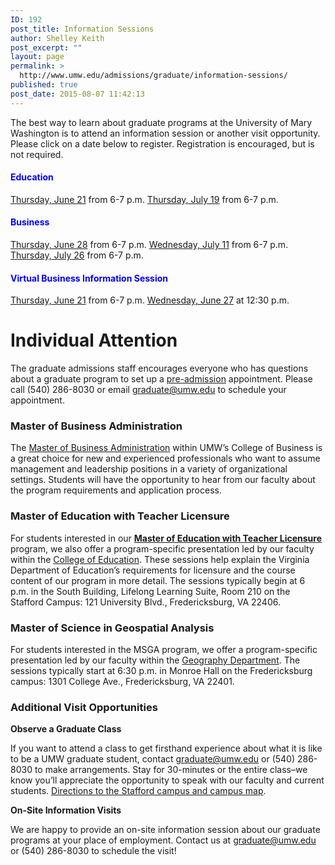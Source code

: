 ```yaml
---
ID: 192
post_title: Information Sessions
author: Shelley Keith
post_excerpt: ""
layout: page
permalink: >
  http://www.umw.edu/admissions/graduate/information-sessions/
published: true
post_date: 2015-08-07 11:42:13
---
```

The best way to learn about graduate programs at the University of Mary Washington is to attend an information session or another visit opportunity. Please click on a date below to register. Registration is encouraged, but is not required.
<h4><span style="color: #0000ff"><strong>Education</strong></span></h4>
<a href="https://umw.askadmissions.net/Portal/EI/ViewDetails?gid=623577c64c573019d544ba8f31c4fc8898abb2">Thursday, June 21</a> from 6-7 p.m.
<a href="https://umw.askadmissions.net/Portal/EI/ViewDetails?gid=623577a362ef6074404138bb8a34da877ca8d4">Thursday, July 19</a> from 6-7 p.m.
<h4><strong><span style="color: #0000ff">Business</span></strong></h4>
<a href="https://umw.askadmissions.net/Portal/EI/ViewDetails?gid=6235779aca4e04ea86466d9466aede17fbad8a">Thursday, June 28</a> from 6-7 p.m.
<a href="https://umw.askadmissions.net/Portal/EI/ViewDetails?gid=6235770c516802e8fe4ec1923131af02fc4dfd">Wednesday, July 11</a> from 6-7 p.m.
<a href="https://umw.askadmissions.net/Portal/EI/ViewDetails?gid=6235779cecec46c44a4be78056dd854daf3c19">Thursday, July 26</a> from 6-7 p.m.
<h4><span style="color: #0000ff">Virtual Business Information Session</span></h4>
<a href="https://umw.askadmissions.net/Portal/EI/ViewDetails?gid=62357776ba2d7aef2e44249cf4e5725caec21e">Thursday, June 21</a> from 6-7 p.m.
<a href="https://umw.askadmissions.net/Portal/EI/ViewDetails?gid=6235779f3683aed66743f5904add4c765794d2">Wednesday, June 27</a> at 12:30 p.m.
<h1>Individual Attention</h1>
The graduate admissions staff encourages everyone who has questions about a graduate program to set up a <a href="http://www.umw.edu/admissions/graduate/advising/">pre-admission</a> appointment. Please call (540) 286-8030 or email <a href="mailto:graduate@umw.edu">graduate@umw.edu</a> to schedule your appointment.
<h3>Master of Business Administration</h3>
The <a href="http://www.umw.edu/admissions/graduate/degrees/mba/">Master of Business Administration</a> within UMW’s College of Business is a great choice for new and experienced professionals who want to assume management and leadership positions in a variety of organizational settings. Students will have the opportunity to hear from our faculty about the program requirements and application process.
<h3>Master of Education with Teacher Licensure</h3>
For students interested in our <a href="http://www.umw.edu/admissions/graduate/degrees/med-teacher-licensure/"><strong>Master of Education with Teacher Licensure</strong></a> program, we also offer a program-specific presentation led by our faculty within the <a href="http://education.umw.edu">College of Education</a>. These sessions help explain the Virginia Department of Education’s requirements for licensure and the course content of our program in more detail. The sessions typically begin at 6 p.m. in the South Building, Lifelong Learning Suite, Room 210 on the Stafford Campus: 121 University Blvd., Fredericksburg, VA 22406.
<h3>Master of Science in Geospatial Analysis</h3>
For students interested in the MSGA program, we offer a program-specific presentation led by our faculty within the <a href="http://cas.umw.edu/geography/">Geography Department</a>. The sessions typically start at 6:30 p.m. in Monroe Hall on the Fredericksburg campus: 1301 College Ave., Fredericksburg, VA 22401.
<h3>Additional Visit Opportunities</h3>
<strong>Observe a Graduate Class</strong>

If you want to attend a class to get firsthand experience about what it is like to be a UMW graduate student, contact <a href="mailto:graduate@umw.edu">graduate@umw.edu</a> or (540) 286-8030 to make arrangements. Stay for 30-minutes or the entire class–we know you’ll appreciate the opportunity to speak with our faculty and current students. <a href="http://www.umw.edu/visitors/stafford-campus/">Directions to the Stafford campus and campus map</a>.

<strong>On-Site Information Visits</strong>

We are happy to provide an on-site information session about our graduate programs at your place of employment. Contact us at <a href="mailto:graduate@umw.edu">graduate@umw.edu</a> or (540) 286-8030 to schedule the visit!